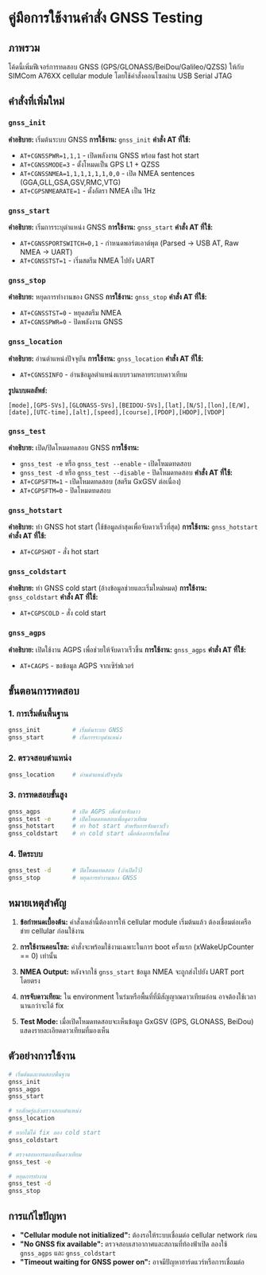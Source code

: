 # คู่มือการใช้งานคำสั่ง GNSS Testing

## ภาพรวม
โค้ดนี้เพิ่มฟีเจอร์การทดสอบ GNSS (GPS/GLONASS/BeiDou/Galileo/QZSS) ให้กับ SIMCom A76XX cellular module โดยใช้คำสั่งคอนโซลผ่าน USB Serial JTAG

## คำสั่งที่เพิ่มใหม่

### `gnss_init`
**คำอธิบาย:** เริ่มต้นระบบ GNSS
**การใช้งาน:** `gnss_init`
**คำสั่ง AT ที่ใช้:**
- `AT+CGNSSPWR=1,1,1` - เปิดพลังงาน GNSS พร้อม fast hot start
- `AT+CGNSSMODE=3` - ตั้งโหมดเป็น GPS L1 + QZSS
- `AT+CGNSSNMEA=1,1,1,1,1,1,0,0` - เปิด NMEA sentences (GGA,GLL,GSA,GSV,RMC,VTG)
- `AT+CGPSNMEARATE=1` - ตั้งอัตรา NMEA เป็น 1Hz

### `gnss_start`
**คำอธิบาย:** เริ่มการระบุตำแหน่ง GNSS
**การใช้งาน:** `gnss_start`
**คำสั่ง AT ที่ใช้:**
- `AT+CGNSSPORTSWITCH=0,1` - กำหนดพอร์ตเอาต์พุต (Parsed → USB AT, Raw NMEA → UART)
- `AT+CGNSSTST=1` - เริ่มสตรีม NMEA ไปยัง UART

### `gnss_stop`
**คำอธิบาย:** หยุดการทำงานของ GNSS
**การใช้งาน:** `gnss_stop`
**คำสั่ง AT ที่ใช้:**
- `AT+CGNSSTST=0` - หยุดสตรีม NMEA
- `AT+CGNSSPWR=0` - ปิดพลังงาน GNSS

### `gnss_location`
**คำอธิบาย:** อ่านตำแหน่งปัจจุบัน
**การใช้งาน:** `gnss_location`
**คำสั่ง AT ที่ใช้:**
- `AT+CGNSSINFO` - อ่านข้อมูลตำแหน่งแบบรวมหลายระบบดาวเทียม

**รูปแบบผลลัพธ์:**
```
[mode],[GPS-SVs],[GLONASS-SVs],[BEIDOU-SVs],[lat],[N/S],[lon],[E/W],[date],[UTC-time],[alt],[speed],[course],[PDOP],[HDOP],[VDOP]
```

### `gnss_test`
**คำอธิบาย:** เปิด/ปิดโหมดทดสอบ GNSS
**การใช้งาน:** 
- `gnss_test -e` หรือ `gnss_test --enable` - เปิดโหมดทดสอบ
- `gnss_test -d` หรือ `gnss_test --disable` - ปิดโหมดทดสอบ
**คำสั่ง AT ที่ใช้:**
- `AT+CGPSFTM=1` - เปิดโหมดทดสอบ (สตรีม GxGSV ต่อเนื่อง)
- `AT+CGPSFTM=0` - ปิดโหมดทดสอบ

### `gnss_hotstart`
**คำอธิบาย:** ทำ GNSS hot start (ใช้ข้อมูลล่าสุดเพื่อจับดาวเร็วที่สุด)
**การใช้งาน:** `gnss_hotstart`
**คำสั่ง AT ที่ใช้:**
- `AT+CGPSHOT` - สั่ง hot start

### `gnss_coldstart`
**คำอธิบาย:** ทำ GNSS cold start (ล้างข้อมูลช่วยและเริ่มใหม่หมด)
**การใช้งาน:** `gnss_coldstart`
**คำสั่ง AT ที่ใช้:**
- `AT+CGPSCOLD` - สั่ง cold start

### `gnss_agps`
**คำอธิบาย:** เปิดใช้งาน AGPS เพื่อช่วยให้จับดาวเร็วขึ้น
**การใช้งาน:** `gnss_agps`
**คำสั่ง AT ที่ใช้:**
- `AT+CAGPS` - ขอข้อมูล AGPS จากเซิร์ฟเวอร์

## ขั้นตอนการทดสอบ

### 1. การเริ่มต้นพื้นฐาน
```bash
gnss_init         # เริ่มต้นระบบ GNSS
gnss_start        # เริ่มการระบุตำแหน่ง
```

### 2. ตรวจสอบตำแหน่ง
```bash
gnss_location     # อ่านตำแหน่งปัจจุบัน
```

### 3. การทดสอบขั้นสูง
```bash
gnss_agps         # เปิด AGPS เพื่อช่วยจับดาว
gnss_test -e      # เปิดโหมดทดสอบเพื่อดูดาวเทียม
gnss_hotstart     # ทำ hot start สำหรับการจับดาวเร็ว
gnss_coldstart    # ทำ cold start เมื่อต้องการเริ่มใหม่
```

### 4. ปิดระบบ
```bash
gnss_test -d      # ปิดโหมดทดสอบ (ถ้าเปิดไว้)
gnss_stop         # หยุดการทำงานของ GNSS
```

## หมายเหตุสำคัญ

1. **ข้อกำหนดเบื้องต้น:** คำสั่งเหล่านี้ต้องการให้ cellular module เริ่มต้นแล้ว ต้องเชื่อมต่อเครือข่าย cellular ก่อนใช้งาน

2. **การใช้งานคอนโซล:** คำสั่งจะพร้อมใช้งานเฉพาะในการ boot ครั้งแรก (xWakeUpCounter == 0) เท่านั้น

3. **NMEA Output:** หลังจากใช้ `gnss_start` ข้อมูล NMEA จะถูกส่งไปยัง UART port โดยตรง

4. **การจับดาวเทียม:** ใน environment ในร่มหรือพื้นที่ที่มีสัญญาณดาวเทียมอ่อน อาจต้องใช้เวลานานกว่าจะได้ fix

5. **Test Mode:** เมื่อเปิดโหมดทดสอบจะเห็นข้อมูล GxGSV (GPS, GLONASS, BeiDou) แสดงรายละเอียดดาวเทียมที่มองเห็น

## ตัวอย่างการใช้งาน

```bash
# เริ่มต้นและทดสอบพื้นฐาน
gnss_init
gnss_agps
gnss_start

# รอสักครู่แล้วตรวจสอบตำแหน่ง
gnss_location

# หากไม่ได้ fix ลอง cold start
gnss_coldstart

# ตรวจสอบการมองเห็นดาวเทียม
gnss_test -e

# หยุดการทำงาน
gnss_test -d
gnss_stop
```

## การแก้ไขปัญหา

- **"Cellular module not initialized":** ต้องรอให้ระบบเชื่อมต่อ cellular network ก่อน
- **"No GNSS fix available":** ตรวจสอบเสาอากาศและสถานที่ท้องฟ้าเปิด ลองใช้ `gnss_agps` และ `gnss_coldstart`
- **"Timeout waiting for GNSS power on":** อาจมีปัญหาฮาร์ดแวร์หรือการเชื่อมต่อ
